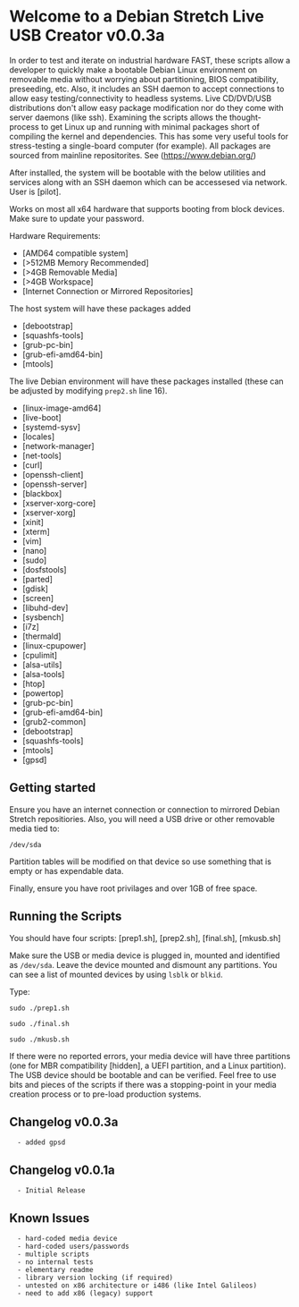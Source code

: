 # Welcome to a Debian Stretch Live USB Creator v0.0.3a

In order to test and iterate on industrial hardware FAST, these scripts allow a developer to quickly make a bootable Debian Linux environment on removable media without worrying about partitioning, BIOS compatibility, preseeding, etc. Also, it includes an SSH daemon to accept connections to allow easy testing/connectivity to headless systems. Live CD/DVD/USB distributions don't allow easy package modification nor do they come with server daemons (like ssh). Examining the scripts allows the thought-process to get Linux up and running with minimal packages short of compiling the kernel and dependencies. This has some very useful tools for stress-testing a single-board computer (for example). All packages are sourced from mainline repositorites. See (https://www.debian.org/)

After installed, the system will be bootable with the below utilities and services along with an SSH daemon which can be accessesed via network. User is [pilot].

Works on most all x64 hardware that supports booting from block devices. Make sure to update your password. 

Hardware Requirements:
  * [AMD64 compatible system]
  * [>512MB Memory Recommended]
  * [>4GB Removable Media]
  * [>4GB Workspace]
  * [Internet Connection or Mirrored Repositories]


The host system will have these packages added
  * [debootstrap]
  * [squashfs-tools]
  * [grub-pc-bin]
  * [grub-efi-amd64-bin]
  * [mtools]

The live Debian environment will have these packages installed (these can be adjusted by modifying ```prep2.sh``` line 16).
  * [linux-image-amd64]
  * [live-boot]
  * [systemd-sysv]
  * [locales]
  * [network-manager] 
  * [net-tools]
  * [curl] 
  * [openssh-client] 
  * [openssh-server]
  * [blackbox] 
  * [xserver-xorg-core] 
  * [xserver-xorg] 
  * [xinit] 
  * [xterm] 
  * [vim] 
  * [nano] 
  * [sudo] 
  * [dosfstools] 
  * [parted] 
  * [gdisk]
  * [screen] 
  * [libuhd-dev]
  * [sysbench]
  * [i7z]
  * [thermald]
  * [linux-cpupower]
  * [cpulimit]
  * [alsa-utils]
  * [alsa-tools]
  * [htop]
  * [powertop]
  * [grub-pc-bin] 
  * [grub-efi-amd64-bin] 
  * [grub2-common]
  * [debootstrap] 
  * [squashfs-tools]
  * [mtools]
  * [gpsd]

## Getting started

Ensure you have an internet connection or connection to mirrored Debian Stretch repositiories. Also, you will need a USB drive or other removable media tied to:
```
/dev/sda  

```
Partition tables will be modified on that device so use something that is empty or has expendable data.

Finally, ensure you have root privilages and over 1GB of free space.

## Running the Scripts

You should have four scripts: [prep1.sh], [prep2.sh], [final.sh], [mkusb.sh]  

Make sure the USB or media device is plugged in, mounted and identified as ```/dev/sda```. Leave the device mounted and dismount any partitions. You can see a list of mounted devices by using ```lsblk``` or ```blkid```.

Type:
```
sudo ./prep1.sh

sudo ./final.sh

sudo ./mkusb.sh
```

If there were no reported errors, your media device will have three partitions (one for MBR compatibility [hidden], a UEFI partition, and a Linux partition). The USB device should be bootable and can be verified. Feel free to use bits and pieces of the scripts if there was a stopping-point in your media creation process or to pre-load production systems.   

## Changelog v0.0.3a
```
  - added gpsd
```

## Changelog v0.0.1a
```
  - Initial Release
```

## Known Issues
```
  - hard-coded media device
  - hard-coded users/passwords
  - multiple scripts
  - no internal tests
  - elementary readme 
  - library version locking (if required)
  - untested on x86 architecture or i486 (like Intel Galileos)
  - need to add x86 (legacy) support
```
